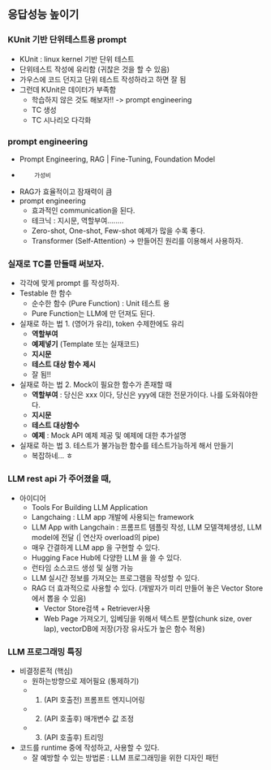 ## 응답성능 높이기
### KUnit 기반 단위테스트용 prompt
- KUnit : linux kernel 기반 단위 테스트
- 단위테스트 작성에 유리함 (귀찮은 것을 할 수 있음)
- 가우스에 코드 던지고 단위 테스트 작성하라고 하면 잘 됨
- 그런데 KUnit은 데이터가 부족함
  - 학습하지 않은 것도 해보자!! -> prompt engineering
  - TC 생성
  - TC 시나리오 다각화
### prompt engineering
- Prompt Engineering, RAG  | Fine-Tuning, Foundation Model
-         가성비
- RAG가 효율적이고 잠재력이 큼
- prompt engineering
  - 효과적인 communication을 된다.
  - 테크닉 : 지시문, 역할부여........
  - Zero-shot, One-shot, Few-shot 예제가 많을 수록 좋다.
  - Transformer (Self-Attention) -> 만들어진 원리를 이용해서 사용하자.
### 실재로 TC를 만들때 써보자.
- 각각에 맞게 prompt 를 작성하자.
- Testable 한 함수
  - 순수한 함수 (Pure Function) : Unit 테스트 용
  - Pure Function는 LLM에 만 던져도 된다.
- 실재로 하는 법 1. (영어가 유리), token 수제한에도 유리
  - **역할부여**
  - **예제넣기** (Template 또는 실재코드)
  - **지시문**
  - **테스트 대상 함수 제시**
  - 잘 됨!!
- 실재로 하는 법 2. Mock이 필요한 함수가 존재할 때
  - **역할부여** : 당신은 xxx 이다, 당신은 yyy에 대한 전문가이다. 나를 도와줘야한다.
  - **지시문**
  - **테스트 대상함수**
  - **예제** : Mock API 예제 제공 및 예제에 대한 추가설명
- 실재로 하는 법 3. 테스트가 불가능한 함수를 테스트가능하게 해서 만들기
  - 복잡하네... ㅎ
### LLM rest api 가 주어졌을 때,
- 아이디어
  - Tools For Building LLM Application
  - Langchaing : LLM app 개발에 사용되는 framework
  - LLM App with Langchain : 프롬프트 템플릿 작성, LLM 모델객체생성,  LLM model에 전달 (| 연산자 overload의 pipe)
  - 매우 간결하게 LLM app 을 구현할 수 있다.
  - Hugging Face Hub에 다양한 LLM 을 쓸 수 있다.
  - 런타임 소스코드 생성 및 실행 가능
  - LLM 실시간 정보를 가져오는 프로그램을 작성할 수 있다.
  - RAG 더 효과적으로 사용할 수 있다. (개발자가 미리 만들어 놓은 Vector Store에서 뽑을 수 있음)
    - Vector Store검색 + Retriever사용
    - Web Page 가져오기, 임베딩을 위해서 텍스트 분할(chunk size, over lap), vectorDB에 저장(가장 유사도가 높은 함수 적용)
  
### LLM 프로그래밍 특징
- 비결정론적 (핵심)
  - 원하는방향으로 제어필요 (통제하기)
  - 1. (API 호출전) 프롬프트 엔지니어링
  - 2. (API 호출후) 매개변수 값 조정
  - 3. (API 호출후) 트리밍
- 코드를 runtime 중에 작성하고, 사용할 수 있다.
  - 잘 예방할 수 있는 방법론 : LLM 프로그래밍을 위한 디자인 패턴
